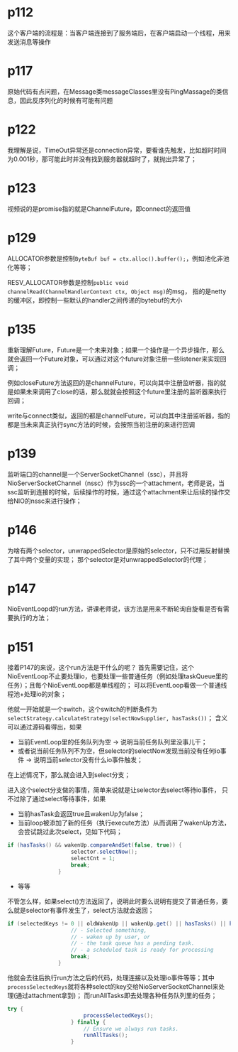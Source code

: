 # p112
这个客户端的流程是：当客户端连接到了服务端后，在客户端启动一个线程，用来发送消息等操作

# p117

原始代码有点问题，在Message类messageClasses里没有PingMassage的类信息，因此反序列化的时候有可能有问题

# p122
我理解是说，TimeOut异常还是connection异常，要看谁先触发，比如超时时间为0.001秒，那可能此时并没有找到服务器就超时了，就抛出异常了；

# p123
视频说的是promise指的就是ChannelFuture，即connect的返回值

# p129

ALLOCATOR参数是控制`ByteBuf buf = ctx.alloc().buffer();`，例如池化非池化等等；

RESV_ALLOCATOR参数是控制`public void channelRead(ChannelHandlerContext ctx, Object msg)`的msg，
指的是netty的缓冲区，即控制一些默认的handler之间传递的bytebuf的大小

# p135
重新理解Future，Future是一个未来对象；如果一个操作是一个异步操作，那么就会返回一个Future对象，可以通过对这个future对象注册一些listener来实现回调；

例如closeFuture方法返回的是channelFuture，可以向其中注册监听器，指的就是如果未来调用了close的话，那么就就会按照这个future里注册的监听器来执行回调；

write与connect类似，返回的都是channelFuture，可以向其中注册监听器，指的都是当未来真正执行sync方法的时候，会按照当初注册的来进行回调

# p139
监听端口的channel是一个ServerSocketChannel（ssc），并且将NioServerSocketChannel（nssc）作为ssc的一个attachment，老师是说，当ssc监听到连接的时候，后续操作的时候，通过这个attachment来让后续的操作交给NIO的nssc来进行操作；

# p146
为啥有两个selector，unwrappedSelector是原始的selector，只不过用反射替换了其中两个变量的实现；
那个selector是对unwrappedSelector的代理；


# p147
NioEventLoopd的run方法，讲课老师说，该方法是用来不断轮询自旋看是否有需要执行的方法；

# p151
接着P147的来说，这个run方法是干什么的呢？
首先需要记住，这个NioEventLoop不止要处理io，也要处理一些普通任务（例如处理taskQueue里的任务）；且每个NioEventLoop都是单线程的；
可以将EventLoop看做一个普通线程池+处理io的对象；

他就一开始就是一个switch，这个switch的判断条件为`selectStrategy.calculateStrategy(selectNowSupplier, hasTasks())`；
含义可以通过源码看得出，如果
- 当前EventLoop里的任务队列为空 -> 说明当前任务队列里没事儿干；
- 或者说当前任务队列不为空，但selector的selectNow发现当前没有任何io事件 -> 说明当前selector没有什么io事件触发；

在上述情况下，那么就会进入到select分支；

进入这个select分支做的事情，简单来说就是让selector去select等待io事件，
只不过除了通过select等待事件，如果
- 当前hasTask会返回true且wakenUp为false；
- 当前loop被添加了新的任务（执行execute方法）从而调用了wakenUp方法，会尝试跳过此次select，见如下代码；
```java
if (hasTasks() && wakenUp.compareAndSet(false, true)) {
                    selector.selectNow();
                    selectCnt = 1;
                    break;
                }
```
- 等等

不管怎么样，如果select()方法返回了，说明此时要么说明有提交了普通任务，要么就是selector有事件发生了，select方法就会返回；
```java
if (selectedKeys != 0 || oldWakenUp || wakenUp.get() || hasTasks() || hasScheduledTasks()) {
                    // - Selected something,
                    // - waken up by user, or
                    // - the task queue has a pending task.
                    // - a scheduled task is ready for processing
                    break;
                }
```


他就会去往后执行run方法之后的代码，处理连接以及处理io事件等等；其中`processSelectedKeys`就将各种select的key交给NioServerSocketChannel来处理(通过attachment拿到)；
而runAllTasks即去处理各种任务队列里的任务；
```java
try {
                        processSelectedKeys();
                    } finally {
                        // Ensure we always run tasks.
                        runAllTasks();
                    }
```